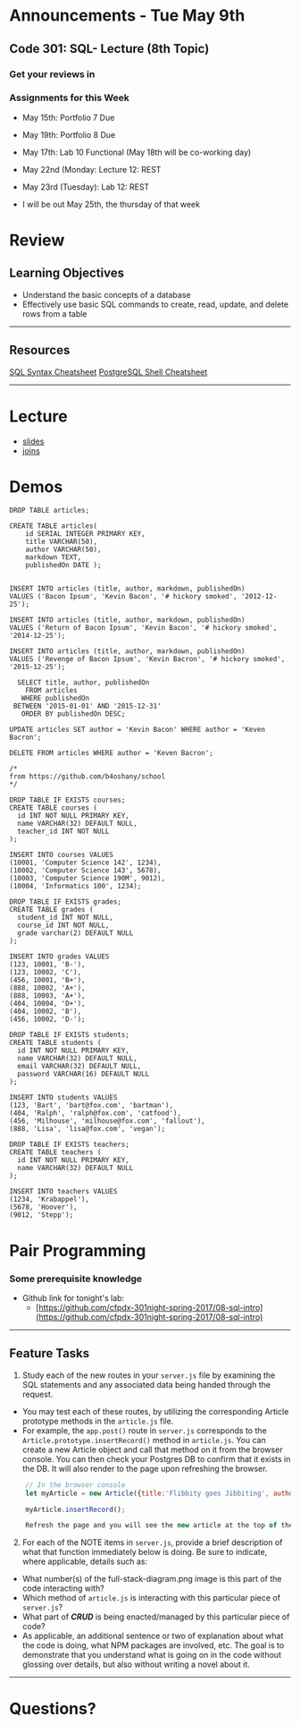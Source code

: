 # Announcements - Tue May 9th

## Code 301: SQL- Lecture (8th Topic)

### Get your reviews in

### Assignments for this Week

* May 15th: Portfolio 7 Due
* May 19th: Portfolio 8 Due

* May 17th: Lab 10 Functional (May 18th will be co-working day)
* May 22nd (Monday: Lecture 12: REST
* May 23rd (Tuesday): Lab 12: REST
* I will be out May 25th, the thursday of that week

# Review


## Learning Objectives

- Understand the basic concepts of a database
- Effectively use basic SQL commands to create, read, update, and delete rows from a table

---

## Resources

[SQL Syntax Cheatsheet](cheatsheets/sql.md)
[PostgreSQL Shell Cheatsheet](cheatsheets/postgress-shell.md)



---

# Lecture

* [slides](./slides/Code301-Class14.pdf)
* [joins](./demos/joins.md)


# Demos

```
DROP TABLE articles;

CREATE TABLE articles(
	id SERIAL INTEGER PRIMARY KEY,
	title VARCHAR(50),
	author VARCHAR(50),
	markdown TEXT,
	publishedOn DATE );


INSERT INTO articles (title, author, markdown, publishedOn)
VALUES ('Bacon Ipsum', 'Kevin Bacon', '# hickory smoked', '2012-12-25');

INSERT INTO articles (title, author, markdown, publishedOn)
VALUES ('Return of Bacon Ipsum', 'Kevin Bacon', '# hickory smoked', '2014-12-25');

INSERT INTO articles (title, author, markdown, publishedOn)
VALUES ('Revenge of Bacon Ipsum', 'Kevin Bacron', '# hickory smoked', '2015-12-25');

  SELECT title, author, publishedOn
    FROM articles
   WHERE publishedOn
 BETWEEN '2015-01-01' AND '2015-12-31'
   ORDER BY publishedOn DESC;

UPDATE articles SET author = 'Kevin Bacon' WHERE author = 'Keven Bacron';

DELETE FROM articles WHERE author = 'Keven Bacron';

```

```
/*
from https://github.com/b4oshany/school
*/

DROP TABLE IF EXISTS courses;
CREATE TABLE courses (
  id INT NOT NULL PRIMARY KEY,
  name VARCHAR(32) DEFAULT NULL,
  teacher_id INT NOT NULL
);

INSERT INTO courses VALUES
(10001, 'Computer Science 142', 1234),
(10002, 'Computer Science 143', 5678),
(10003, 'Computer Science 190M', 9012),
(10004, 'Informatics 100', 1234);

DROP TABLE IF EXISTS grades;
CREATE TABLE grades (
  student_id INT NOT NULL,
  course_id INT NOT NULL,
  grade varchar(2) DEFAULT NULL
);

INSERT INTO grades VALUES
(123, 10001, 'B-'),
(123, 10002, 'C'),
(456, 10001, 'B+'),
(888, 10002, 'A+'),
(888, 10003, 'A+'),
(404, 10004, 'D+'),
(404, 10002, 'B'),
(456, 10002, 'D-');

DROP TABLE IF EXISTS students;
CREATE TABLE students (
  id INT NOT NULL PRIMARY KEY,
  name VARCHAR(32) DEFAULT NULL,
  email VARCHAR(32) DEFAULT NULL,
  password VARCHAR(16) DEFAULT NULL
);

INSERT INTO students VALUES
(123, 'Bart', 'bart@fox.com', 'bartman'),
(404, 'Ralph', 'ralph@fox.com', 'catfood'),
(456, 'Milhouse', 'milhouse@fox.com', 'fallout'),
(888, 'Lisa', 'lisa@fox.com', 'vegan');

DROP TABLE IF EXISTS teachers;
CREATE TABLE teachers (
  id INT NOT NULL PRIMARY KEY,
  name VARCHAR(32) DEFAULT NULL
);

INSERT INTO teachers VALUES
(1234, 'Krabappel'),
(5678, 'Hoover'),
(9012, 'Stepp');
```



# Pair Programming

### Some prerequisite knowledge

* Github link for tonight's lab:
	* [https://github.com/cfpdx-301night-spring-2017/08-sql-intro](https://github.com/cfpdx-301night-spring-2017/08-sql-intro)

---

## Feature Tasks
<!-- a list or description of the feature tasks you want the students to implement -->
1. Study each of the new routes in your `server.js` file by examining the SQL statements and any associated data being handed through the request.
  * You may test each of these routes, by utilizing the corresponding Article prototype methods in the `article.js` file.
  * For example, the `app.post()` route in `server.js` corresponds to the `Article.prototype.insertRecord()` method in `article.js`. You can create a new Article object and call that method on it from the browser console. You can then check your Postgres DB to confirm that it exists in the DB. It will also render to the page upon refreshing the browser.

```javascript
    // In the browser console
    let myArticle = new Article({title:'Flibbity goes Jibbiting', author:'Flibbity Jibbit', authorUrl:'flibbity.jibbit.com', category:'jibbits', publishedOn:'01-01-2217', body:'Flibbity Jibbit and the Key Keeper'});

    myArticle.insertRecord();

    Refresh the page and you will see the new article at the top of the blog, plus the relevant information populated into the author and category filters.
```

2. For each of the NOTE items in `server.js`, provide a brief description of what that function immediately below is doing. Be sure to indicate, where applicable, details such as:
  - What number(s) of the full-stack-diagram.png image is this part of the code interacting with?
  - Which method of `article.js` is interacting with this particular piece of `server.js`?
  - What part of ***CRUD*** is being enacted/managed by this particular piece of code?
  - As applicable, an additional sentence or two of explanation about what the code is doing, what NPM packages are involved, etc. The goal is to demonstrate that you understand what is going on in the code without glossing over details, but also without writing a novel about it.

---



# Questions?












